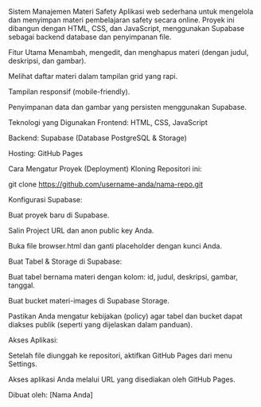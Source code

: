 Sistem Manajemen Materi Safety
Aplikasi web sederhana untuk mengelola dan menyimpan materi pembelajaran safety secara online. Proyek ini dibangun dengan HTML, CSS, dan JavaScript, menggunakan Supabase sebagai backend database dan penyimpanan file.

Fitur Utama
Menambah, mengedit, dan menghapus materi (dengan judul, deskripsi, dan gambar).

Melihat daftar materi dalam tampilan grid yang rapi.

Tampilan responsif (mobile-friendly).

Penyimpanan data dan gambar yang persisten menggunakan Supabase.

Teknologi yang Digunakan
Frontend: HTML, CSS, JavaScript

Backend: Supabase (Database PostgreSQL & Storage)

Hosting: GitHub Pages

Cara Mengatur Proyek (Deployment)
Kloning Repositori ini:

git clone https://github.com/username-anda/nama-repo.git

Konfigurasi Supabase:

Buat proyek baru di Supabase.

Salin Project URL dan anon public key Anda.

Buka file browser.html dan ganti placeholder dengan kunci Anda.

Buat Tabel & Storage di Supabase:

Buat tabel bernama materi dengan kolom: id, judul, deskripsi, gambar, tanggal.

Buat bucket materi-images di Supabase Storage.

Pastikan Anda mengatur kebijakan (policy) agar tabel dan bucket dapat diakses publik (seperti yang dijelaskan dalam panduan).

Akses Aplikasi:

Setelah file diunggah ke repositori, aktifkan GitHub Pages dari menu Settings.

Akses aplikasi Anda melalui URL yang disediakan oleh GitHub Pages.

Dibuat oleh: [Nama Anda]
